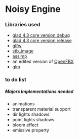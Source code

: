 <h1>Noisy Engine </H1>

<H3>Libraries used</H3>

- <a href="https://glad.dav1d.de/">glad 4.3 core version debug</a>
- <a href="https://glad.dav1d.de/">glad 4.3 core version release</a>
- <a href="https://www.glfw.org/">glfw</a>
- <a href="https://github.com/nothings/stb/blob/master/stb_image.h">stb_image</a>
- <a href="https://github.com/assimp/assimp">assimp</a>
- an edited version of <a href="https://github.com/nem0/OpenFBX">OpenFBX</a>
- <a href="http://glm.g-truc.net/0.9.9/index.html">glm</a>


<H3>to do list</H3>

<H5>Majors Implementations needed</H5>

- animations
- transparent material support
- dir lights shadows
- point lights shadows
- bloom effect
- emissive property
